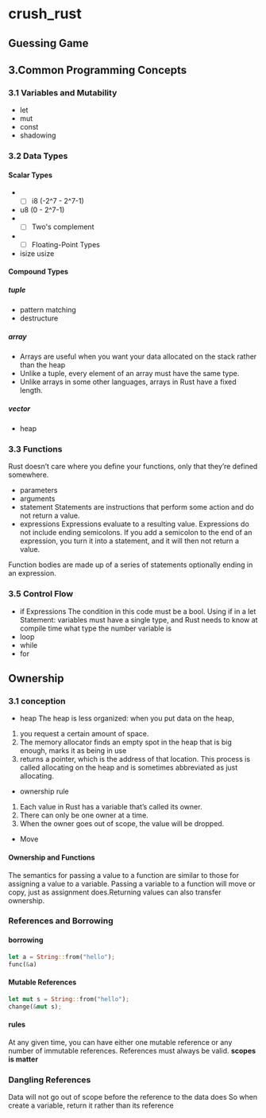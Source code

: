 # crush_rust

## Guessing Game

## 3.Common Programming Concepts
### 3.1 Variables and Mutability
- let
- mut
- const
- shadowing 

### 3.2 Data Types
#### Scalar Types
- - [ ] i8 (-2^7 - 2^7-1)
- u8 (0 - 2^7-1)
- - [ ] Two's complement
- - [ ] Floating-Point Types
- isize usize
#### Compound Types
##### tuple
- pattern matching 
- destructure
##### array
- Arrays are useful when you want your data allocated on the stack rather than the heap
- Unlike a tuple, every element of an array must have the same type. 
- Unlike arrays in some other languages, arrays in Rust have a fixed length.

##### vector
- heap

### 3.3 Functions

Rust doesn’t care where you define your functions, only that they’re defined somewhere.
- parameters
- arguments
- statement 
Statements are instructions that perform some action and do not return a value. 
- expressions 
Expressions evaluate to a resulting value.
Expressions do not include ending semicolons. If you add a semicolon to the end of an expression, you turn it into a statement, and it will then not return a value. 

Function bodies are made up of a series of statements optionally ending in an expression. 

### 3.5 Control Flow

- if Expressions
The condition in this code must be a bool.
Using if in a let Statement: variables must have a single type, and Rust needs to know at compile time what type the number variable is
- loop
- while
- for

## Ownership

### 3.1 conception
- heap
The heap is less organized: when you put data on the heap, 
1. you request a certain amount of space. 
2. The memory allocator finds an empty spot in the heap that is big enough, marks it as being in use
3.  returns a pointer, which is the address of that location. This process is called allocating on the heap and is sometimes abbreviated as just allocating.

- ownership rule
1. Each value in Rust has a variable that’s called its owner.
2. There can only be one owner at a time.
3. When the owner goes out of scope, the value will be dropped.
- Move

#### Ownership and Functions

The semantics for passing a value to a function are similar to those for assigning a value to a variable. Passing a variable to a function will move or copy, just as assignment does.Returning values can also transfer ownership. 

### References and Borrowing
#### borrowing
```rs
let a = String::from("hello");
func(&a)
```
#### Mutable References
```rs
let mut s = String::from("hello");
change(&mut s);
```
#### rules
At any given time, 
you can have either one mutable reference or any number of immutable references.
References must always be valid. **scopes is matter**
### Dangling References
Data will not go out of scope before the reference to the data does
So when create a variable, return it rather than its reference